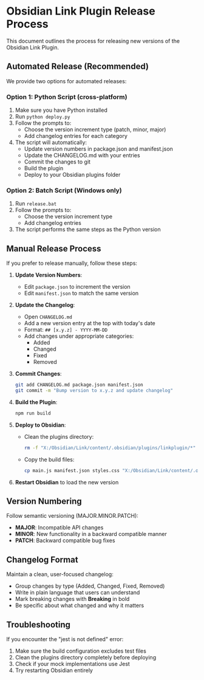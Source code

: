 # Obsidian Link Plugin Release Process

This document outlines the process for releasing new versions of the Obsidian Link Plugin.

## Automated Release (Recommended)

We provide two options for automated releases:

### Option 1: Python Script (cross-platform)

1. Make sure you have Python installed
2. Run `python deploy.py`
3. Follow the prompts to:
   - Choose the version increment type (patch, minor, major)
   - Add changelog entries for each category
4. The script will automatically:
   - Update version numbers in package.json and manifest.json
   - Update the CHANGELOG.md with your entries
   - Commit the changes to git
   - Build the plugin
   - Deploy to your Obsidian plugins folder

### Option 2: Batch Script (Windows only)

1. Run `release.bat`
2. Follow the prompts to:
   - Choose the version increment type
   - Add changelog entries
3. The script performs the same steps as the Python version

## Manual Release Process

If you prefer to release manually, follow these steps:

1. **Update Version Numbers**:

   - Edit `package.json` to increment the version
   - Edit `manifest.json` to match the same version

2. **Update the Changelog**:

   - Open `CHANGELOG.md`
   - Add a new version entry at the top with today's date
   - Format: `## [x.y.z] - YYYY-MM-DD`
   - Add changes under appropriate categories:
     - Added
     - Changed
     - Fixed
     - Removed

3. **Commit Changes**:

   ```bash
   git add CHANGELOG.md package.json manifest.json
   git commit -m "Bump version to x.y.z and update changelog"
   ```

4. **Build the Plugin**:

   ```bash
   npm run build
   ```

5. **Deploy to Obsidian**:

   - Clean the plugins directory:
     ```bash
     rm -f "X:/Obsidian/Link/content/.obsidian/plugins/linkplugin/*"
     ```
   - Copy the build files:
     ```bash
     cp main.js manifest.json styles.css "X:/Obsidian/Link/content/.obsidian/plugins/linkplugin/"
     ```

6. **Restart Obsidian** to load the new version

## Version Numbering

Follow semantic versioning (MAJOR.MINOR.PATCH):

- **MAJOR**: Incompatible API changes
- **MINOR**: New functionality in a backward compatible manner
- **PATCH**: Backward compatible bug fixes

## Changelog Format

Maintain a clean, user-focused changelog:

- Group changes by type (Added, Changed, Fixed, Removed)
- Write in plain language that users can understand
- Mark breaking changes with **Breaking** in bold
- Be specific about what changed and why it matters

## Troubleshooting

If you encounter the "jest is not defined" error:

1. Make sure the build configuration excludes test files
2. Clean the plugins directory completely before deploying
3. Check if your mock implementations use Jest
4. Try restarting Obsidian entirely
